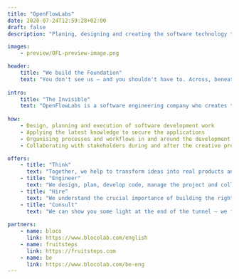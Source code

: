 ```yaml
---
title: "OpenFlowLabs"
date: 2020-07-24T12:59:28+02:00
draft: false
description: "Planing, designing and creating the software technology that drives the world of tomorrow. If you would like to work with us, write us at: contact@openflowlabs.com"

images:
    - preview/OFL-preview-image.png

header:
    title: "We build the Foundation"
    text: "You don't see us – and you shouldn't have to. Across, beneath and above, we build the gears that move mountains at every click."
    
intro:
    title: "The Invisible"
    text: "OpenFlowLabs is a software engineering company who creates the invisible technology that makes every action and data entry possible. Solutions for the most imperceptible interactions and the structure to support tech revolutions."
    
how:
    - Design, planning and execution of software development work
    - Applying the latest knowledge to secure the applications
    - Organising processes and workflows in and around the development work
    - Collaborating with stakeholders during and after the creative process

offers:
    - title: "Think"
      text: "Together, we help to transform ideas into real products and services. With our partners, throughout the world, we design the technology of products, apps and services that make real change in the world."
    - title: "Engineer"
      text: "We design, plan, develop code, manage the project and collaborations and find the perfect tools to build the technology needed for the project. In more simple words, we take care of it."
    - title: "Hire"
      text: "We understand the crucial importance of building the right team. We find and harvest the ideal knowledge to build long and fruitful relationships."
    - title: "Consult"
      text: "We can show you some light at the end of the tunnel – we fix bugs, find tools, hire people, build technologies and create processes. All of that we can introduce to you while working with you on the project. In short consulting."
      
partners:
    - name: bloco
      link: https://www.blocolab.com/english
    - name: fruitsteps
      link: https://fruitsteps.com
    - name: be
      link: https://www.blocolab.com/be-eng
---
```

